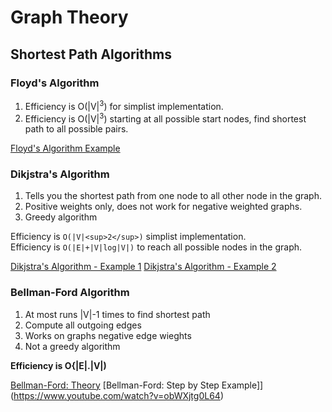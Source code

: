 # Graph Theory

## Shortest Path Algorithms
### Floyd's Algorithm
1. Efficiency is O(|V|<sup>3</sup>) for simplist implementation.
2. Efficiency is O(|V|<sup>3</sup>) starting at all possible start nodes, find shortest path to all possible pairs.

[Floyd's Algorithm Example](https://www.youtube.com/watch?v=t3mf2Vu9wA4)

### Dikjstra's Algorithm
1. Tells you the shortest path from one node to all other node in the graph.
2. Positive weights only, does not work for negative weighted graphs.
3. Greedy algorithm

Efficiency is `O(|V|<sup>2</sup>)` simplist implementation.  
Efficiency is `O(|E|+|V|log|V|)` to reach all possible nodes in the graph.  


[Dikjstra's Algorithm - Example 1](https://www.youtube.com/watch?v=_lHSawdgXpI)
[Dikjstra's Algorithm - Example 2](https://www.youtube.com/watch?v=WN3Rb9wVYDY)

### Bellman-Ford Algorithm
1. At most runs |V|-1 times to find shortest path
2. Compute all outgoing edges
3. Works on graphs negative edge wieghts
5. Not a greedy algorithm

**Efficiency is O{|E|.|V|)**

[Bellman-Ford: Theory](https://www.youtube.com/watch?v=9PHkk0UavIM)
[Bellman-Ford: Step by Step Example]](https://www.youtube.com/watch?v=obWXjtg0L64)

